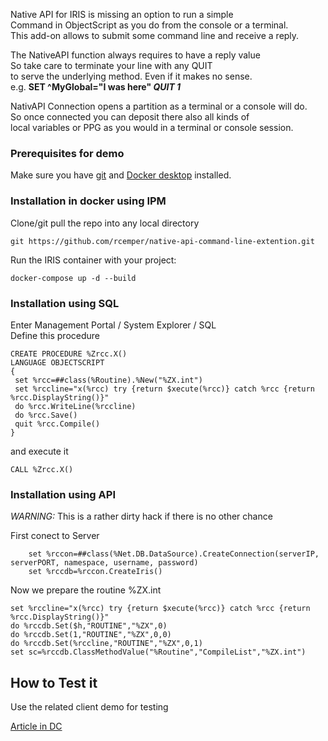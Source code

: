 Native API for IRIS  is missing an option to run a simple   
Command in ObjectScript as you do from the console or a terminal.   
This add-on allows to submit some command line and receive a reply.   

The NativeAPI function always requires to have a reply value   
So take care to terminate your line with any QUIT <value>   
to serve the underlying method. Even if it makes no sense.    
e.g.   **SET ^MyGlobal="I was here" *QUIT 1***

NativAPI Connection opens a partition as a terminal or a console will do.  
So once connected you can deposit there also all kinds of     
local variables or PPG as you would in a terminal or console session.  
 
### Prerequisites for demo   
Make sure you have [git](https://git-scm.com/book/en/v2/Getting-Started-Installing-Git) and [Docker desktop](https://www.docker.com/products/docker-desktop) installed.   

### Installation in docker using IPM   
Clone/git pull the repo into any local directory   
```
git https://github.com/rcemper/native-api-command-line-extention.git
```
Run the IRIS container with your project: 
```
docker-compose up -d --build
```
### Installation using SQL
Enter Management Portal / System Explorer / SQL   
Define this procedure   
````
CREATE PROCEDURE %Zrcc.X()  
LANGUAGE OBJECTSCRIPT  
{   
 set %rcc=##class(%Routine).%New("%ZX.int")  
 set %rccline="x(%rcc) try {return $xecute(%rcc)} catch %rcc {return %rcc.DisplayString()}"  
 do %rcc.WriteLine(%rccline)   
 do %rcc.Save()   
 quit %rcc.Compile()   
}   
````
and execute it    
````
CALL %Zrcc.X()
````
### Installation using API  
*WARNING:*  This is a rather dirty hack if there is no other chance   

First conect to Server
````
    set %rccon=##class(%Net.DB.DataSource).CreateConnection(serverIP, serverPORT, namespace, username, password)
    set %rccdb=%rccon.CreateIris()
````
Now we prepare the routine %ZX.int
````
set %rccline="x(%rcc) try {return $xecute(%rcc)} catch %rcc {return %rcc.DisplayString()}"
do %rccdb.Set($h,"ROUTINE","%ZX",0)
do %rccdb.Set(1,"ROUTINE","%ZX",0,0)
do %rccdb.Set(%rccline,"ROUTINE","%ZX",0,1)
set sc=%rccdb.ClassMethodValue("%Routine","CompileList","%ZX.int")
````

## How to Test it
Use the related client demo for testing

[Article in DC](https://community.intersystems.com/post/remote-global-listing-using-nativeapi-objectscript-2)  

